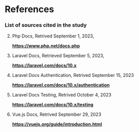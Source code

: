 # References
### List of sources cited in the study
2. Php Docs, Retrived September 1, 2023,

    **https://www.php.net/docs.php**

1. Laravel Docs, Retrieved September 5, 2023, 

    **https://laravel.com/docs/10.x**

4. Laravel Docs Authentication, Retrived September 15, 2023 

    **https://laravel.com/docs/10.x/authentication**

5. Laravel Docs Testing, Retrived October 4, 2023 

    **https://laravel.com/docs/10.x/testing**

3. Vue.js Docs, Retrived September 29, 2023 

    **https://vuejs.org/guide/introduction.html**
